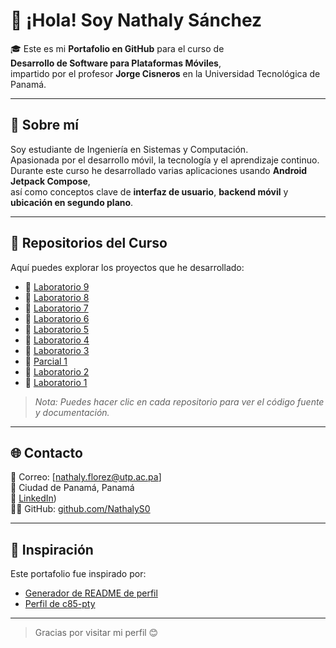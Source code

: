 # 👋 ¡Hola! Soy Nathaly Sánchez

🎓 Este es mi **Portafolio en GitHub** para el curso de  
**Desarrollo de Software para Plataformas Móviles**,  
impartido por el profesor **Jorge Cisneros** en la Universidad Tecnológica de Panamá.

---

## 🚀 Sobre mí

Soy estudiante de Ingeniería en Sistemas y Computación.  
Apasionada por el desarrollo móvil, la tecnología y el aprendizaje continuo.  
Durante este curso he desarrollado varias aplicaciones usando **Android Jetpack Compose**,  
así como conceptos clave de **interfaz de usuario**, **backend móvil** y **ubicación en segundo plano**.

---

## 📂 Repositorios del Curso

Aquí puedes explorar los proyectos que he desarrollado:

- 📱 [Laboratorio 9](https://github.com/NathalyS0/Laboratorio-9.git)
- 📱 [Laboratorio 8](https://github.com/NathalyS0/Laboratorio-8.git)
- 📱 [Laboratorio 7](https://github.com/NathalyS0/Laboratorio-7.git)
- 📱 [Laboratorio 6](https://github.com/NathalyS0/Laboratorio-6.git)
- 📱 [Laboratorio 5](https://github.com/NathalyS0/Laboratorio-5.git)
- 📱 [Laboratorio 4](https://github.com/NathalyS0/Laboratorio-4.git)
- 📱 [Laboratorio 3](https://github.com/NathalyS0/Laboratorio3.git)
- 📝 [Parcial 1](https://github.com/NathalyS0/Parcial1.git)
- 📱 [Laboratorio 2](https://github.com/NathalyS0/Laboratorio2.git)
- 📱 [Laboratorio 1](https://github.com/NathalyS0/Laboratorio1.git)

> _Nota: Puedes hacer clic en cada repositorio para ver el código fuente y documentación._

---

## 🌐 Contacto

📧 Correo: [nathaly.florez@utp.ac.pa]  
📍 Ciudad de Panamá, Panamá  
🔗 [LinkedIn](https://www.linkedin.com/in/nathaly-sanchez-0909b331a?utm_source=share&utm_campaign=share_via&utm_content=profile&utm_medium=ios_app))  
🧑‍💻 GitHub: [github.com/NathalyS0](https://github.com/NathalyS0)

---

## 🌟 Inspiración

Este portafolio fue inspirado por:

- [Generador de README de perfil](https://rahuldkjain.github.io/gh-profile-readme-generator/)
- [Perfil de c85-pty](https://github.com/c85-pty)

---

> Gracias por visitar mi perfil 😊
